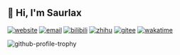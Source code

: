 ## 👋 Hi, I'm Saurlax

[![website](https://img.shields.io/badge/website-www.saurlax.com-blue)](https://www.saurlax.com)
[![email](https://img.shields.io/badge/email-hi@saurlax.com-blue)](mailto://hi@saurlax.com)
[![bilibili](https://img.shields.io/badge/bilibili-@saurlax-blue?logo=bilibili&logoColor=white)](https://space.bilibili.com/251608296)
[![zhihu](https://img.shields.io/badge/zhihu-@saurlax-blue?logo=zhihu&logoColor=white)](https://www.zhihu.com/people/saurlax)
[![gitee](https://img.shields.io/badge/gitee-@saurlax-blue?logo=gitee&logoColor=white)](https://gitee.com/saurlax)
[![wakatime](https://wakatime.com/badge/user/c6e6f908-76cb-40f3-a1d8-40f7a71d0480.svg)](https://wakatime.com/@saurlax)

![github-profile-trophy](https://github-profile-trophy.vercel.app/?username=saurlax)
